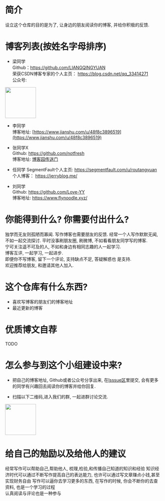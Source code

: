 # 简介
设立这个仓库的目的是为了, 让身边的朋友阅读你的博客, 并给你积极的反馈.  

# 博客列表(按姓名字母排序)
- 梁同学  
Github：https://github.com/LIANGQINGYUAN  
荣获CSDN博客专家的个人主页： https://blog.csdn.net/qq_33414271  
公众号: 
<div style="align:center;"><img src="images/liang-wechat-public.jpg" width="100px"/> </div>

- 李同学  
博客地址: [https://www.jianshu.com/u/48f8c3896519](https://www.jianshu.com/u/48f8c3896519)

- 张同学X  
Github: https://github.com/notfresh  
博客地址: [博客园传送门](https://cnblogs.com/notfresh)  

- 任同学
SegmentFault个人主页: https://segmentfault.com/u/routangyuan  
个人博客： https://jerryblog.me/

- 刘同学  
Github: https://github.com/Love-YY  
博客地址: https://www.flynoodle.xyz/



# 你能得到什么? 你需要付出什么?  
独学而无友则孤陋而寡闻. 写作博客也需要朋友的反馈. 
经常一个人写作默默无闻, 不如一起交流探讨. 平时没事刷朋友圈, 刷微博, 不如看看朋友同学写的博客.  
宁可关注遥不可及的人, 不如和身边有相同志趣的人一起学习.   
博客互评, 一起学习, 一起进步.   
即便你不写博客, 留下一个评论, 支持缺点不足, 答疑解惑也 是支持.    
欢迎推荐给朋友, 和邀请其他人加入.   
 

# 这个仓库有什么东西?  
- 喜欢写博客的朋友们的博客地址 
- 最近更新的博客 




# 优质博文自荐 
TODO   

# 怎么参与到这个小组建设中来?  
- 把自己的博客地址, Github或者公众号分享出来, 在[Isssue区](https://github.com/notfresh/blog_writers/issues)里提交, 会有更多的同学有兴趣回去阅读你的博客并给你回复.  

- 扫描以下二维码,进入我们的群, 一起进群讨论交流. 
<div style="align:center;"><img src="images/writers-wechat-group.jpeg" width="100px"/> </div>

# 给自己的勉励以及给他人的建议
经常写作可以帮助自己,帮助他人, 梳理,检验,和传播自己知道的知识和经验
知识经济时代可以通过不断写作提高自己的表达能力, 也许可以通过写文章赚点小钱,甚至实现财务自由
写作可以逼你去学习更多的东西, 在写作的时候, 你会不断你的去查资料, 也是一个学习的过程  
认真阅读与评论也是一种参与
